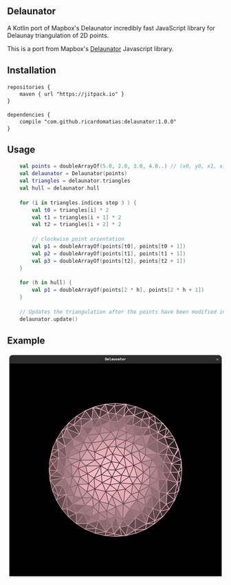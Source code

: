 ## Delaunator

A Kotlin port of Mapbox's Delaunator incredibly fast JavaScript library for Delaunay triangulation of 2D points. 

This is a port from Mapbox's [Delaunator](https://github.com/mapbox/delaunator) Javascript library.

## Installation

```graddle
repositories {
    maven { url "https://jitpack.io" }
}

dependencies {
    compile "com.github.ricardomatias:delaunator:1.0.0"
}
```

## Usage

```kotlin
    val points = doubleArrayOf(5.0, 2.0, 3.0, 4.0..) // (x0, y0, x1, x1, x2, y2)
    val delaunator = Delaunator(points)
    val triangles = delaunator.triangles
    val hull = delaunator.hull

    for (i in triangles.indices step 3 ) {
        val t0 = triangles[i] * 2
        val t1 = triangles[i + 1] * 2
        val t2 = triangles[i + 2] * 2
    
        // clockwise point orientation
        val p1 = doubleArrayOf(points[t0], points[t0 + 1])
        val p2 = doubleArrayOf(points[t1], points[t1 + 1])
        val p3 = doubleArrayOf(points[t2], points[t2 + 1])
    }

    for (h in hull) {
        val p1 = doubleArrayOf(points[2 * h], points[2 * h + 1])
    }

    // Updates the triangulation after the points have been modified in-place.
    delaunator.update()
```

## Example

![example](example.png)
